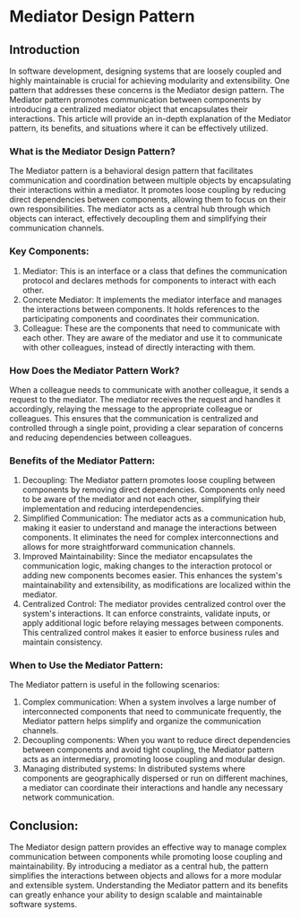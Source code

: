 # Mediator Design Pattern

## Introduction

In software development, designing systems that are loosely coupled and highly maintainable is crucial for achieving modularity and extensibility. One pattern that addresses these concerns is the Mediator design pattern. The Mediator pattern promotes communication between components by introducing a centralized mediator object that encapsulates their interactions. This article will provide an in-depth explanation of the Mediator pattern, its benefits, and situations where it can be effectively utilized.

### What is the Mediator Design Pattern?

The Mediator pattern is a behavioral design pattern that facilitates communication and coordination between multiple objects by encapsulating their interactions within a mediator. It promotes loose coupling by reducing direct dependencies between components, allowing them to focus on their own responsibilities. The mediator acts as a central hub through which objects can interact, effectively decoupling them and simplifying their communication channels.

### Key Components:

1. Mediator: This is an interface or a class that defines the communication protocol and declares methods for components to interact with each other.
2. Concrete Mediator: It implements the mediator interface and manages the interactions between components. It holds references to the participating components and coordinates their communication.
3. Colleague: These are the components that need to communicate with each other. They are aware of the mediator and use it to communicate with other colleagues, instead of directly interacting with them.

### How Does the Mediator Pattern Work?

When a colleague needs to communicate with another colleague, it sends a request to the mediator. The mediator receives the request and handles it accordingly, relaying the message to the appropriate colleague or colleagues. This ensures that the communication is centralized and controlled through a single point, providing a clear separation of concerns and reducing dependencies between colleagues.

### Benefits of the Mediator Pattern:

1. Decoupling: The Mediator pattern promotes loose coupling between components by removing direct dependencies. Components only need to be aware of the mediator and not each other, simplifying their implementation and reducing interdependencies.
2. Simplified Communication: The mediator acts as a communication hub, making it easier to understand and manage the interactions between components. It eliminates the need for complex interconnections and allows for more straightforward communication channels.
3. Improved Maintainability: Since the mediator encapsulates the communication logic, making changes to the interaction protocol or adding new components becomes easier. This enhances the system's maintainability and extensibility, as modifications are localized within the mediator.
4. Centralized Control: The mediator provides centralized control over the system's interactions. It can enforce constraints, validate inputs, or apply additional logic before relaying messages between components. This centralized control makes it easier to enforce business rules and maintain consistency.

### When to Use the Mediator Pattern:

The Mediator pattern is useful in the following scenarios:

1. Complex communication: When a system involves a large number of interconnected components that need to communicate frequently, the Mediator pattern helps simplify and organize the communication channels.
2. Decoupling components: When you want to reduce direct dependencies between components and avoid tight coupling, the Mediator pattern acts as an intermediary, promoting loose coupling and modular design.
3. Managing distributed systems: In distributed systems where components are geographically dispersed or run on different machines, a mediator can coordinate their interactions and handle any necessary network communication.

## Conclusion:

The Mediator design pattern provides an effective way to manage complex communication between components while promoting loose coupling and maintainability. By introducing a mediator as a central hub, the pattern simplifies the interactions between objects and allows for a more modular and extensible system. Understanding the Mediator pattern and its benefits can greatly enhance your ability to design scalable and maintainable software systems.
